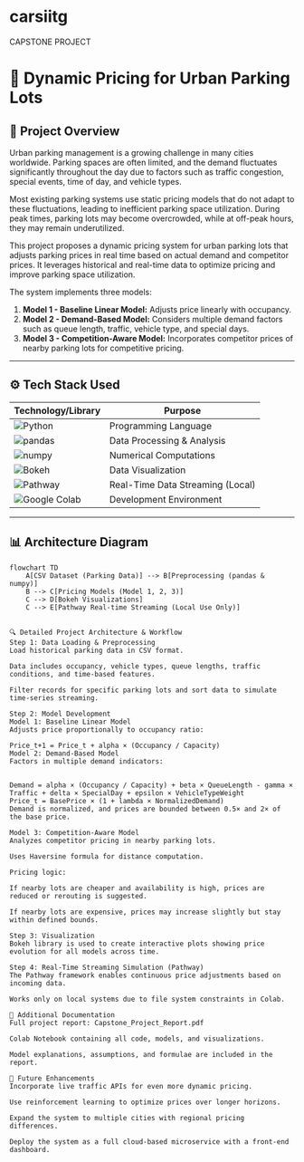 # carsiitg

CAPSTONE PROJECT 

# 🚗 Dynamic Pricing for Urban Parking Lots

## 📑 Project Overview

Urban parking management is a growing challenge in many cities worldwide. Parking spaces are often limited, and the demand fluctuates significantly throughout the day due to factors such as traffic congestion, special events, time of day, and vehicle types.

Most existing parking systems use static pricing models that do not adapt to these fluctuations, leading to inefficient parking space utilization. During peak times, parking lots may become overcrowded, while at off-peak hours, they may remain underutilized.

This project proposes a dynamic pricing system for urban parking lots that adjusts parking prices in real time based on actual demand and competitor prices. It leverages historical and real-time data to optimize pricing and improve parking space utilization.

The system implements three models:
1. **Model 1 - Baseline Linear Model:** Adjusts price linearly with occupancy.
2. **Model 2 - Demand-Based Model:** Considers multiple demand factors such as queue length, traffic, vehicle type, and special days.
3. **Model 3 - Competition-Aware Model:** Incorporates competitor prices of nearby parking lots for competitive pricing.

---

## ⚙️ Tech Stack Used

| Technology/Library | Purpose |
|--------------------|---------|
| ![Python](https://img.shields.io/badge/Python-3776AB?logo=python&logoColor=white) | Programming Language |
| ![pandas](https://img.shields.io/badge/Pandas-150458?logo=pandas&logoColor=white) | Data Processing & Analysis |
| ![numpy](https://img.shields.io/badge/Numpy-013243?logo=numpy&logoColor=white) | Numerical Computations |
| ![Bokeh](https://img.shields.io/badge/Bokeh-E76F00?logo=bokeh&logoColor=white) | Data Visualization |
| ![Pathway](https://img.shields.io/badge/Pathway-FFD700?logo=streamlit&logoColor=white) | Real-Time Data Streaming (Local) |
| ![Google Colab](https://img.shields.io/badge/Google%20Colab-F9AB00?logo=googlecolab&logoColor=white) | Development Environment |

---

## 📊 Architecture Diagram

```mermaid
flowchart TD
    A[CSV Dataset (Parking Data)] --> B[Preprocessing (pandas & numpy)]
    B --> C[Pricing Models (Model 1, 2, 3)]
    C --> D[Bokeh Visualizations]
    C --> E[Pathway Real-time Streaming (Local Use Only)]


🔍 Detailed Project Architecture & Workflow
Step 1: Data Loading & Preprocessing
Load historical parking data in CSV format.

Data includes occupancy, vehicle types, queue lengths, traffic conditions, and time-based features.

Filter records for specific parking lots and sort data to simulate time-series streaming.

Step 2: Model Development
Model 1: Baseline Linear Model
Adjusts price proportionally to occupancy ratio:

Price_t+1 = Price_t + alpha × (Occupancy / Capacity)
Model 2: Demand-Based Model
Factors in multiple demand indicators:


Demand = alpha × (Occupancy / Capacity) + beta × QueueLength - gamma × Traffic + delta × SpecialDay + epsilon × VehicleTypeWeight
Price_t = BasePrice × (1 + lambda × NormalizedDemand)
Demand is normalized, and prices are bounded between 0.5× and 2× of the base price.

Model 3: Competition-Aware Model
Analyzes competitor pricing in nearby parking lots.

Uses Haversine formula for distance computation.

Pricing logic:

If nearby lots are cheaper and availability is high, prices are reduced or rerouting is suggested.

If nearby lots are expensive, prices may increase slightly but stay within defined bounds.

Step 3: Visualization
Bokeh library is used to create interactive plots showing price evolution for all models across time.

Step 4: Real-Time Streaming Simulation (Pathway)
The Pathway framework enables continuous price adjustments based on incoming data.

Works only on local systems due to file system constraints in Colab.

📄 Additional Documentation
Full project report: Capstone_Project_Report.pdf

Colab Notebook containing all code, models, and visualizations.

Model explanations, assumptions, and formulae are included in the report.

🚀 Future Enhancements
Incorporate live traffic APIs for even more dynamic pricing.

Use reinforcement learning to optimize prices over longer horizons.

Expand the system to multiple cities with regional pricing differences.

Deploy the system as a full cloud-based microservice with a front-end dashboard.
